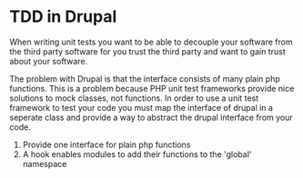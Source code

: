 # TDD in Drupal

When writing unit tests you want to be able to decouple your software from the third party software for you trust the third party and want to gain trust about your software.

The problem with Drupal is that the interface consists of many plain php functions. This is a problem because PHP unit test frameworks provide nice solutions to mock classes, not functions. In order to use a unit test framework to test your code you must map the interface of drupal in a seperate class and provide a way to abstract the drupal interface from your code.

1. Provide one interface for plain php functions
2. A hook enables modules to add their functions to the 'global' namespace